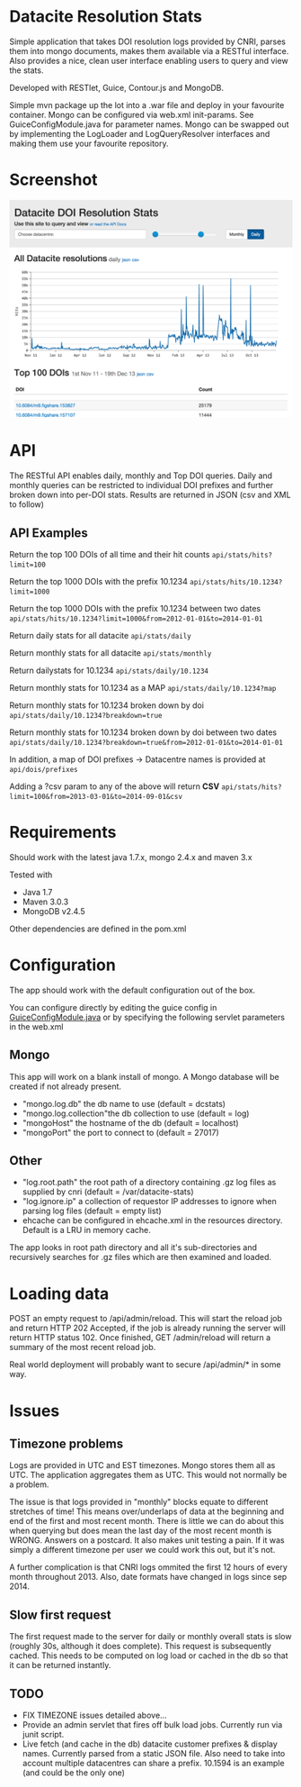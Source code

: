 Datacite Resolution Stats
=========================

Simple application that takes DOI resolution logs provided by CNRI, parses them into mongo documents, makes them available via a RESTful interface.  Also provides a nice, clean user interface enabling users to query and view the stats.

Developed with RESTlet, Guice, Contour.js and MongoDB.

Simple mvn package up the lot into a .war file and deploy in your favourite container.  Mongo can be configured via web.xml init-params.  See GuiceConfigModule.java for parameter names.  Mongo can be swapped out by implementing the LogLoader and LogQueryResolver interfaces and making them use your favourite repository.

Screenshot
==========
![Screenshot](datacite-screenshot.png)

API
===
The RESTful API enables daily, monthly and Top DOI queries.  Daily and monthly queries can be restricted to individual DOI prefixes and further broken down into per-DOI stats.  Results are returned in JSON (csv and XML to follow)

API Examples
--------
Return the top 100 DOIs of all time and their hit counts
`api/stats/hits?limit=100`

Return the top 1000 DOIs with the prefix 10.1234
`api/stats/hits/10.1234?limit=1000`

Return the top 1000 DOIs with the prefix 10.1234 between two dates
`api/stats/hits/10.1234?limit=1000&from=2012-01-01&to=2014-01-01`

Return daily stats for all datacite
`api/stats/daily`

Return monthly stats for all datacite
`api/stats/monthly`

Return dailystats for 10.1234
`api/stats/daily/10.1234`

Return monthly stats for 10.1234 as a MAP
`api/stats/daily/10.1234?map`

Return monthly stats for 10.1234 broken down by doi
`api/stats/daily/10.1234?breakdown=true`

Return monthly stats for 10.1234 broken down by doi between two dates
`api/stats/daily/10.1234?breakdown=true&from=2012-01-01&to=2014-01-01`

In addition, a map of DOI prefixes -> Datacentre names is provided at
`api/dois/prefixes`

Adding a ?csv param to any of the above will return **CSV**
`api/stats/hits?limit=100&from=2013-03-01&to=2014-09-01&csv`

Requirements
============
Should work with the latest java 1.7.x, mongo 2.4.x and maven 3.x

Tested with
* Java 1.7
* Maven 3.0.3
* MongoDB v2.4.5

Other dependencies are defined in the pom.xml

Configuration
=============
The app should work with the default configuration out of the box.

You can configure directly by editing the guice config in [GuiceConfigModule.java](https://github.com/TomDemeranville/datacite-stats/blob/master/src/main/java/uk/bl/datacitestats/GuiceConfigModule.java)
or by specifying the following servlet parameters in the web.xml

Mongo
-----

This app will work on a blank install of mongo. A Mongo database will be created if not already present.  

* "mongo.log.db" the db name to use (default  = dcstats)
* "mongo.log.collection"the db collection to use (default = log)
* "mongoHost" the hostname of the db (default = localhost)
* "mongoPort" the port to connect to (default = 27017)

Other
-----

* "log.root.path" the root path of a directory containing .gz log files as supplied by cnri (default = /var/datacite-stats)
* "log.ignore.ip" a collection of requestor IP addresses to ignore when parsing log files (default = empty list)
* ehcache can be configured in ehcache.xml in the resources directory.  Default is a LRU in memory cache.

The app looks in root path directory and all it's sub-directories and recursively searches for .gz files which are then examined and loaded.

Loading data 
============
POST an empty request to /api/admin/reload.  This will start the reload job and return HTTP 202 Accepted, if the job is already running the server will return HTTP status 102.  Once finished, GET /admin/reload will return a summary of the most recent reload job.

Real world deployment will probably want to secure /api/admin/* in some way.

Issues
======

Timezone problems
-----------------

Logs are provided in UTC and EST timezones.  Mongo stores them all as UTC.  The application aggregates them as UTC.  This would not normally be a problem.

The issue is that logs provided in "monthly" blocks equate to different stretches of time!  This means over/underlaps of data at the beginning and end of the first and most recent month.  There is little we can do about this when querying but does mean the last day of the most recent month is WRONG.  Answers on a postcard.  It also makes unit testing a pain.  If it was simply a different timezone per user we could work this out, but it's not.

A further complication is that CNRI logs ommited the first 12 hours of every month throughout 2013.  Also, date formats have changed in logs since sep 2014.

Slow first request
------------------

The first request made to the server for daily or monthly overall stats is slow (roughly 30s, although it does complete).  This request is subsequently cached. This needs to be computed on log load or cached in the db so that it can be returned instantly.

TODO
----

* FIX TIMEZONE issues detailed above...
* Provide an admin servlet that fires off bulk load jobs.  Currently run via junit script.
* Live fetch (and cache in the db) datacite customer prefixes & display names.  Currently parsed from a static JSON file.  Also need to take into account multiple datacentres can share a prefix. 10.1594 is an example (and could be the only one)
